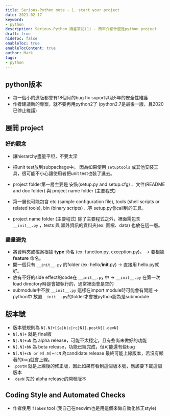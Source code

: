 ```yaml
---
title: Serious-Python note - 1. start your project
date: 2021-02-17
keyword:
- python
description: Serious-Python 讀書筆記(1) - 簡單介紹什麼是python project
draft: true
hideToc: false
enableToc: true
enableTocContent: true
author: Mark
tags:
- python
---
```


## python版本
- 每一個小的進版都會有18個月的bug fix suport以及5年的安全性維護
- 作者建議新的專案，就不要再用python2了 (python2.7是最後一版，且2020已停止維護)

## 展開 project
### 好的觀念
- 讓hierarchy盡量平坦，不要太深
- 把unit test放到subpackage中。 因為如果使用 `setuptools` 或其他安裝工具，很可能不小心讓使用者把unit test也裝了進去。
- project folder第一層主要是 安裝(setup.py and setup.cfg) 、文件(README and doc folder) 與 project name folder (主要程式)

- 第一層也可能包含 etc (sample configuration file), tools (shell scripts or related tools), bin (binary scripts) ...等 setup.py會call到的工具。

- project name folder (主要程式) 除了主要程式之外，裡面需包含 `__init__.py` ，tests 與 額外資訊的資料夾(ex: 圖檔、data) 也放在這一層。

### 盡量避免
- 將資料夾或檔案根據 **type** 命名 (ex: function.py, exception.py)。 -> 要根據**feature** 命名。
- 開一個只有 `__init__.py` 的folder (ex: hello/__init__.py) -> 直接用 hello.py就好。
- 放有不好的side effect的code在 `__init__.py` 中 -> `__init__.py` 在第一次load directory時是會被執行的，通常裡面會是空的
- submodule中不放 `__init__.py` 這樣在import module時可能會有問題 -> python中 放置`__init__.py`的folder才會被python認為是submodule

## 版本號
- 版本號規則為 `N[.N]+[{a|b|c|rc}N][.postN][.devN]`
- `N[.N]+` 就是 final版
- `N[.N]+aN` 為 alpha release，可能不太穩定，且有些尚未做好的功能
- `N[.N]+bN` 為 beta release，功能已經完成，但可能還有些bug
- `N[.N]+cN or N[.N]+rcN` 為candidate release 最終可能上線版本，若沒有顯著的bug就會上線。
- `.postN` 就是上線後的修正版，因此如果有看到這個版本號，應該要下載這個版本
- `.devN` 先於 alpha release的開發版本

## Coding Style and Automated Checks
- 作者使用 `flake8` tool (我自己在neovim也是用這個來做自動化修正style)